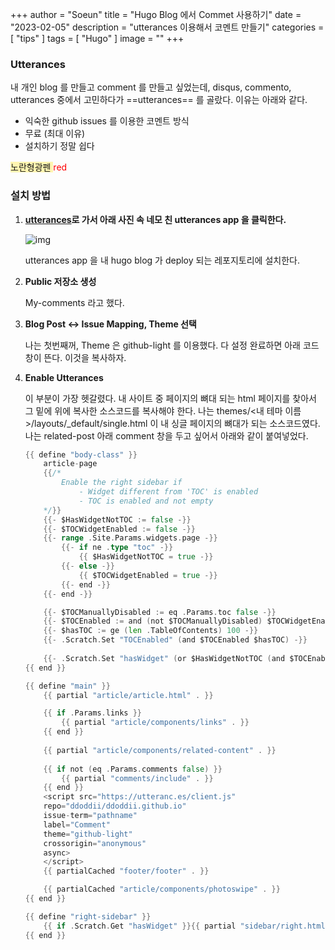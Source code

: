 +++
author = "Soeun"
title = "Hugo Blog 에서 Commet 사용하기"
date = "2023-02-05"
description = "utterances 이용해서 코멘트 만들기"
categories = [
    "tips"
]
tags = [
    "Hugo"
]
image = ""
+++

### Utterances 

내 개인 blog 를 만들고 comment 를 만들고 싶었는데, disqus, commento, utterances 중에서 고민하다가 ==utterances== 를 골랐다. 
이유는 아래와 같다. 
- 익숙한 github issues 를 이용한 코멘트 방식
- 무료 (최대 이유)
- 설치하기 정말 쉽다 

<span style="background-color:#fff5b1"> 노란형광펜 </span>
<span style="color:red"> red </span>
### 설치 방법

1. **[utterances](https://utteranc.es/?installation_id=40366359&setup_action=install)로 가서 아래 사진 속 네모 친 utterances app 을 클릭한다.** 

   ![img](https://github.com/ddoddii/ddoddii.github.io/assets/95014836/cd69a2c0-9b48-4687-b2e8-0d4ad43cccb3)

   utterances app 을 내 hugo blog 가 deploy 되는 레포지토리에 설치한다. 

2. **Public 저장소 생성** 

    My-comments 라고 했다.

3. **Blog Post <-> Issue Mapping, Theme 선택** 

   나는 첫번째꺼, Theme 은 github-light 를 이용했다. 
   다 설정 완료하면 아래 코드창이 뜬다. 이것을 복사하자.

4. **Enable Utterances** 

   이 부분이 가장 헷갈렸다. 내 사이트 중 페이지의 뼈대 되는 html 페이지를 찾아서 그 밑에 위에 복사한 소스코드를 복사해야 한다.
   나는 themes/<내 테마 이름>/layouts/_default/single.html 이 내 싱글 페이지의 뼈대가 되는 소스코드였다. 
   나는 related-post 아래 comment 창을 두고 싶어서 아래와 같이 붙여넣었다. 
   

    ```go
    {{ define "body-class" }}
        article-page
        {{/* 
            Enable the right sidebar if
                - Widget different from 'TOC' is enabled
                - TOC is enabled and not empty
        */}}
        {{- $HasWidgetNotTOC := false -}}
        {{- $TOCWidgetEnabled := false -}}
        {{- range .Site.Params.widgets.page -}}
            {{- if ne .type "toc" -}}
                {{ $HasWidgetNotTOC = true -}}
            {{- else -}}
                {{ $TOCWidgetEnabled = true -}}
            {{- end -}}
        {{- end -}}

        {{- $TOCManuallyDisabled := eq .Params.toc false -}}
        {{- $TOCEnabled := and (not $TOCManuallyDisabled) $TOCWidgetEnabled -}}
        {{- $hasTOC := ge (len .TableOfContents) 100 -}}
        {{- .Scratch.Set "TOCEnabled" (and $TOCEnabled $hasTOC) -}}
        
        {{- .Scratch.Set "hasWidget" (or $HasWidgetNotTOC (and $TOCEnabled $hasTOC)) -}}
    {{ end }}

    {{ define "main" }}
        {{ partial "article/article.html" . }}

        {{ if .Params.links }}
            {{ partial "article/components/links" . }}
        {{ end }}
        
        {{ partial "article/components/related-content" . }}
        
        {{ if not (eq .Params.comments false) }}
            {{ partial "comments/include" . }}
        {{ end }}
        <script src="https://utteranc.es/client.js"
        repo="ddoddii/ddoddii.github.io"
        issue-term="pathname"
        label="Comment"
        theme="github-light"
        crossorigin="anonymous"
        async>
        </script>
        {{ partialCached "footer/footer" . }}

        {{ partialCached "article/components/photoswipe" . }}
    {{ end }}

    {{ define "right-sidebar" }}
        {{ if .Scratch.Get "hasWidget" }}{{ partial "sidebar/right.html" (dict "Context" . "Scope" "page") }}{{ end}}
    {{ end }}
    ```